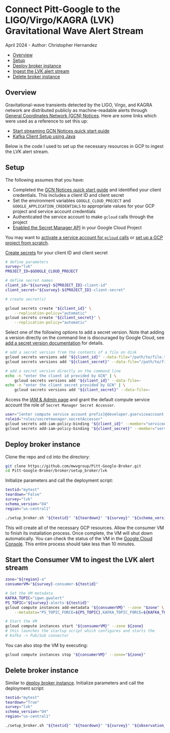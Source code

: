 # Connect Pitt-Google to the LIGO/Virgo/KAGRA (LVK) Gravitational Wave Alert Stream

April 2024 - Author: Christopher Hernandez

- [Overview](#overview)
- [Setup](#setup)
- [Deploy broker instance](#deploy-broker-instance)
- [Ingest the LVK alert stream](#ingest-the-lvk-alert-stream)
- [Delete broker instance](#delete-broker-instance)

## Overview

Gravitational-wave transients detected by the LIGO, Virgo, and KAGRA network are distributed publicly as
machine-readable alerts through
[General Coordinates Network (GCN) Notices](https://gcn.nasa.gov/docs/notices#gcn-notices).
Here are some links which were used as a reference to set this up:

- [Start streaming GCN Notices quick start quide](https://gcn.nasa.gov/quickstart)
- [Kafka Client Setup using Java](https://gcn.nasa.gov/docs/client#java)

Below is the code I used to set up the necessary resources in GCP to ingest the LVK alert stream.

## Setup

The following assumes that you have:

- Completed the [GCN Notices quick start guide](https://gcn.nasa.gov/quickstart) and identified your client
credentials. This includes a client ID and client secret
- Set the environment variables `GOOGLE_CLOUD_PROJECT` and `GOOGLE_APPLICATION_CREDENTIALS` to appropriate values for
your GCP project and service account credentials
- Authenticated the service account to make `gcloud` calls through the project
- [Enabled the Secret Manager API](https://cloud.google.com/secret-manager/docs/configuring-secret-manager#enable_api)
in your Google Cloud Project

You may want to
[activate a service account for `gcloud` calls](https://pitt-broker.readthedocs.io/en/u-tjr-workingnotes/working-notes/troyraen/service-account.html#switch-the-service-account-your-api-calls-use)
or
[set up a GCP project from scratch](https://pitt-broker.readthedocs.io/en/latest/broker/run-a-broker-instance/initial-setup.html#setup-local-environment).

[Create secrets](https://cloud.google.com/secret-manager/docs/creating-and-accessing-secrets#create) for your client ID
and client secret

```bash
# define parameters
survey="lvk"
PROJECT_ID=$GOOGLE_CLOUD_PROJECT

# define secret names
client_id="${survey}-${PROJECT_ID}-client-id"
client_secret="${survey}-${PROJECT_ID}-client-secret"

# create secret(s)

gcloud secrets create "${client_id}" \
    --replication-policy="automatic"
gcloud secrets create "${client_secret}" \
    --replication-policy="automatic"
```

Select one of the following options to add a secret version. Note that adding a version directly on the command line is
discouraged by Google Cloud, see
[add a secret version documentation](https://cloud.google.com/secret-manager/docs/add-secret-version#add-secret-version)
for details.

```bash
# add a secret version from the contents of a file on disk
gcloud secrets versions add "${client_id}" --data-file="/path/to/file.txt"
gcloud secrets versions add "${client_secret}" --data-file="/path/to/file.txt"

# add a secret version directly on the command line
echo -n "enter the client id provided by GCN" | \
    gcloud secrets versions add "${client_id}" --data-file=-
echo -n "enter the client secret provided by GCN" | \
    gcloud secrets versions add "${client_secret}" --data-file=-
```

Access the [IAM & Admin page](https://console.cloud.google.com/iam-admin) and grant the default compute service account
the role of `Secret Manager Secret Accessor`.

```bash
user="[enter compute service account prefix]@developer.gserviceaccount.com"
roleid="roles/secretmanager.secretAccessor"
gcloud secrets add-iam-policy-binding "${client_id}" --member="serviceAccount:${user}" --role="${roleid}"
gcloud secrets add-iam-policy-binding "${client_secret}" --member="serviceAccount:${user}" --role="${roleid}"
```

## Deploy broker instance

Clone the repo and cd into the directory:

```bash
git clone https://github.com/mwvgroup/Pitt-Google-Broker.git
cd Pitt-Google-Broker/broker/setup_broker/lvk
```

Initialize parameters and call the deployment script:

```bash
testid="mytest"
teardown="False"
survey="lvk"
schema_version="O4"
region="us-central1"

./setup_broker.sh "${testid}" "${teardown}" "${survey}" "${schema_version}" "${region}"
```

This will create all of the necessary GCP resources. Allow the consumer VM to finish its installation process. Once
complete, the VM will shut down automatically. You can check the status of the VM in the
[Google Cloud Console](https://console.cloud.google.com/compute).
This entire process should take less than 10 minutes.

## Start the Consumer VM to ingest the LVK alert stream

```bash
zone="${region}-a"
consumerVM="${survey}-consumer-${testid}"

# Set the VM metadata
KAFKA_TOPIC="igwn.gwalert"
PS_TOPIC="${survey}-alerts-${testid}"
gcloud compute instances add-metadata "${consumerVM}" --zone "$zone" \
    --metadata="PS_TOPIC_FORCE=${PS_TOPIC},KAFKA_TOPIC_FORCE=${KAFKA_TOPIC}"

# Start the VM
gcloud compute instances start "${consumerVM}" --zone ${zone}
# this launches the startup script which configures and starts the
# Kafka -> Pub/Sub connector
```

You can also stop the VM by executing:

```bash
gcloud compute instances stop "${consumerVM}" --zone="${zone}"
```

## Delete broker instance

Similar to [deploy broker instance](#deploy-broker-instance). Initialize parameters and call the deployment script:

```bash
testid="mytest"
teardown="True"
survey="lvk"
schema_version="O4"
region="us-central1"

./setup_broker.sh "${testid}" "${teardown}" "${survey}" "${observation_run}" "${region}"
```
